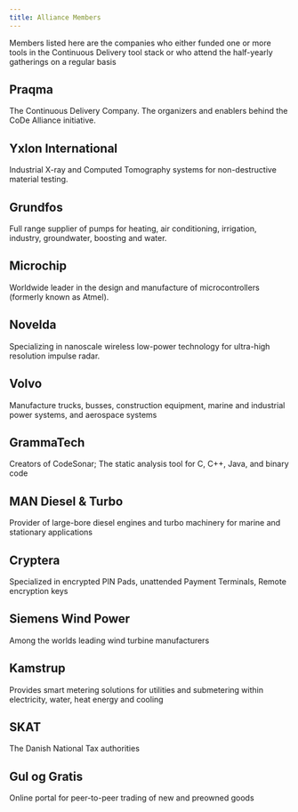 ```yaml
---
title: Alliance Members
---
```


Members listed here are the companies who either funded one or more tools in the Continuous Delivery tool stack or who attend the half-yearly gatherings on a regular basis

## Praqma
The Continuous Delivery Company. The organizers and enablers behind the CoDe Alliance initiative.

## Yxlon International
Industrial X-ray and Computed Tomography systems for non-destructive material testing.

## Grundfos
Full range supplier of pumps for heating, air conditioning, irrigation, industry, groundwater, boosting and water.

## Microchip
Worldwide leader in the design and manufacture of microcontrollers (formerly known as Atmel).

## Novelda
Specializing in nanoscale wireless low-power technology for ultra-high resolution impulse radar.

## Volvo
Manufacture trucks, busses, construction equipment, marine and industrial power systems, and aerospace systems

## GrammaTech
Creators of CodeSonar; The static analysis tool for C, C++, Java, and binary code

## MAN Diesel & Turbo
Provider of large-bore diesel engines and turbo machinery for marine and stationary applications

## Cryptera
Specialized in encrypted PIN Pads, unattended Payment Terminals, Remote encryption keys

## Siemens Wind Power
Among the worlds leading wind turbine manufacturers

## Kamstrup
Provides smart metering solutions for utilities and submetering within electricity, water, heat energy and cooling

## SKAT
The Danish National Tax authorities

## Gul og Gratis
Online portal for peer-to-peer trading of new and preowned goods
